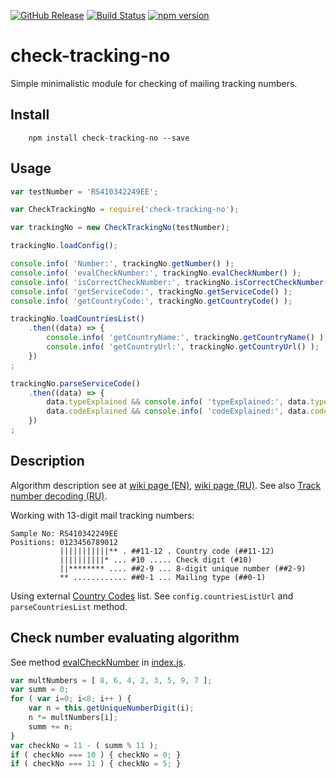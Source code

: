 [![GitHub Release](https://img.shields.io/github/release/lilliputten/check-tracking-no.svg)](https://github.com/lilliputten/check-tracking-no/releases)
[![Build Status](https://api.travis-ci.org/lilliputten/check-tracking-no.svg?branch=master)](https://travis-ci.org/lilliputten/check-tracking-no)
[![npm version](https://badge.fury.io/js/check-tracking-no.svg)](https://badge.fury.io/js/check-tracking-no)

# check-tracking-no

Simple minimalistic module for checking of mailing tracking numbers.

Install
-------

```shell
    npm install check-tracking-no --save
```

Usage
-----

```javascript
var testNumber = 'RS410342249EE';

var CheckTrackingNo = require('check-tracking-no');

var trackingNo = new CheckTrackingNo(testNumber);

trackingNo.loadConfig();

console.info( 'Number:', trackingNo.getNumber() );
console.info( 'evalCheckNumber:', trackingNo.evalCheckNumber() );
console.info( 'isCorrectCheckNumber:', trackingNo.isCorrectCheckNumber() );
console.info( 'getServiceCode:', trackingNo.getServiceCode() );
console.info( 'getCountryCode:', trackingNo.getCountryCode() );

trackingNo.loadCountriesList()
    .then((data) => {
        console.info( 'getCountryName:', trackingNo.getCountryName() );
        console.info( 'getCountryUrl:', trackingNo.getCountryUrl() );
    })
;

trackingNo.parseServiceCode()
    .then((data) => {
        data.typeExplained && console.info( 'typeExplained:', data.typeExplained);
        data.codeExplained && console.info( 'codeExplained:', data.codeExplained);
    })
;
```

Description
-----------

Algorithm description see at
[wiki page (EN)](https://en.wikipedia.org/wiki/Tracking_number),
[wiki page (RU)](https://ru.wikipedia.org/wiki/Почтовый_идентификатор).
See also [Track number decoding (RU)](http://shopinfo.com.ua/threads/rasshifrovka-trek-nomera.1170).

Working with 13-digit mail tracking numbers:
```
Sample No: RS410342249EE
Positions: 0123456789012
           |||||||||||** . ##11-12 . Country code (##11-12)
           ||||||||||* ... #10 ..... Check digit (#10)
           ||******** .... ##2-9 ... 8-digit unique number (##2-9)
           ** ............ ##0-1 ... Mailing type (##0-1)
```
Using external [Country Codes](https://countrycode.org/) list. See
`config.countriesListUrl` and `parseCountriesList` method.

Check number evaluating algorithm
---------------------------------

See method [evalCheckNumber](https://github.com/lilliputten/check-tracking-no/blob/v0.0.3/index.js#L246-L257) in
[index.js](https://github.com/lilliputten/check-tracking-no/blob/master/index.js).

``` javascript
var multNumbers = [ 8, 6, 4, 2, 3, 5, 9, 7 ];
var summ = 0;
for ( var i=0; i<8; i++ ) {
    var n = this.getUniqueNumberDigit(i);
    n *= multNumbers[i];
    summ += n;
}
var checkNo = 11 - ( summ % 11 );
if ( checkNo === 10 ) { checkNo = 0; }
if ( checkNo === 11 ) { checkNo = 5; }
```

